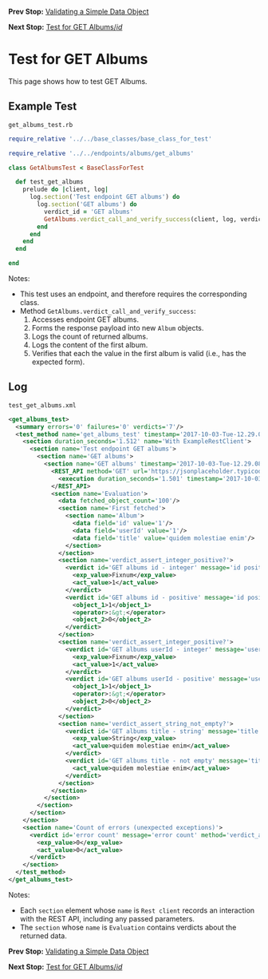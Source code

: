 <!--- GENERATED FILE, DO NOT EDIT --->
**Prev Stop:** [Validating a Simple Data Object](./DataValidSimple.md)

**Next Stop:** [Test for GET Albums/_id_](./GetAlbumsId.md)


# Test for GET Albums

This page shows how to test GET Albums.

## Example Test

<code>get_albums_test.rb</code>
```ruby
require_relative '../../base_classes/base_class_for_test'

require_relative '../../endpoints/albums/get_albums'

class GetAlbumsTest < BaseClassForTest

  def test_get_albums
    prelude do |client, log|
      log.section('Test endpoint GET albums') do
        log.section('GET albums') do
          verdict_id = 'GET albums'
          GetAlbums.verdict_call_and_verify_success(client, log, verdict_id)
        end
      end
    end
  end

end
```

Notes:

- This test uses an endpoint, and therefore requires the corresponding class.
- Method `GetAlbums.verdict_call_and_verify_success`:
  1.  Accesses endpoint GET albums.
  2.  Forms the response payload into new `Album` objects.
  3.  Logs the count of returned albums.
  4.  Logs the content of the first album.
  5.  Verifies that each the value in the first album is valid (i.e., has the expected form).

## Log

<code>test_get_albums.xml</code>
```xml
<get_albums_test>
  <summary errors='0' failures='0' verdicts='7'/>
  <test_method name='get_albums_test' timestamp='2017-10-03-Tue-12.29.08.528'>
    <section duration_seconds='1.512' name='With ExampleRestClient'>
      <section name='Test endpoint GET albums'>
        <section name='GET albums'>
          <section name='GET albums' timestamp='2017-10-03-Tue-12.29.08.529'>
            <REST_API method='GET' url='https://jsonplaceholder.typicode.com/albums'>
              <execution duration_seconds='1.501' timestamp='2017-10-03-Tue-12.29.08.530'/>
            </REST_API>
            <section name='Evaluation'>
              <data fetched_object_count='100'/>
              <section name='First fetched'>
                <section name='Album'>
                  <data field='id' value='1'/>
                  <data field='userId' value='1'/>
                  <data field='title' value='quidem molestiae enim'/>
                </section>
              </section>
              <section name='verdict_assert_integer_positive?'>
                <verdict id='GET albums id - integer' message='id positive integer' method='verdict_assert_kind_of?' outcome='passed' volatile='false'>
                  <exp_value>Fixnum</exp_value>
                  <act_value>1</act_value>
                </verdict>
                <verdict id='GET albums id - positive' message='id positive integer' method='verdict_assert_operator?' outcome='passed' volatile='false'>
                  <object_1>1</object_1>
                  <operator>:&gt;</operator>
                  <object_2>0</object_2>
                </verdict>
              </section>
              <section name='verdict_assert_integer_positive?'>
                <verdict id='GET albums userId - integer' message='userId positive integer' method='verdict_assert_kind_of?' outcome='passed' volatile='false'>
                  <exp_value>Fixnum</exp_value>
                  <act_value>1</act_value>
                </verdict>
                <verdict id='GET albums userId - positive' message='userId positive integer' method='verdict_assert_operator?' outcome='passed' volatile='false'>
                  <object_1>1</object_1>
                  <operator>:&gt;</operator>
                  <object_2>0</object_2>
                </verdict>
              </section>
              <section name='verdict_assert_string_not_empty?'>
                <verdict id='GET albums title - string' message='title nonempty string' method='verdict_assert_kind_of?' outcome='passed' volatile='false'>
                  <exp_value>String</exp_value>
                  <act_value>quidem molestiae enim</act_value>
                </verdict>
                <verdict id='GET albums title - not empty' message='title nonempty string' method='verdict_refute_empty?' outcome='passed' volatile='false'>
                  <act_value>quidem molestiae enim</act_value>
                </verdict>
              </section>
            </section>
          </section>
        </section>
      </section>
    </section>
    <section name='Count of errors (unexpected exceptions)'>
      <verdict id='error count' message='error count' method='verdict_assert_equal?' outcome='passed' volatile='true'>
        <exp_value>0</exp_value>
        <act_value>0</act_value>
      </verdict>
    </section>
  </test_method>
</get_albums_test>
```

Notes:

- Each `section` element whose `name` is `Rest client` records an interaction with the REST API, including any passed parameters.
- The `section` whose `name` is `Evaluation` contains verdicts about the returned data.

**Prev Stop:** [Validating a Simple Data Object](./DataValidSimple.md)

**Next Stop:** [Test for GET Albums/_id_](./GetAlbumsId.md)

